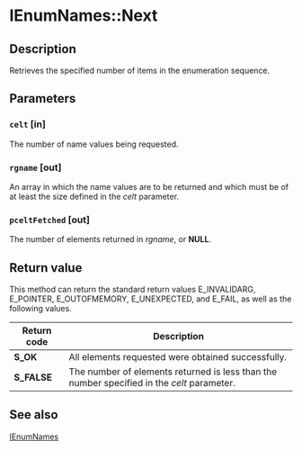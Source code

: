 # IEnumNames::Next

## Description

Retrieves the specified number of items in the enumeration sequence.

## Parameters

### `celt` [in]

The number of name values being requested.

### `rgname` [out]

An array in which the name values are to be returned and which must be of at least the size defined in the *celt* parameter.

### `pceltFetched` [out]

The number of elements returned in *rgname*, or **NULL**.

## Return value

This method can return the standard return values E_INVALIDARG, E_POINTER, E_OUTOFMEMORY, E_UNEXPECTED, and E_FAIL, as well as the following values.

| Return code | Description |
| --- | --- |
| **S_OK** | All elements requested were obtained successfully. |
| **S_FALSE** | The number of elements returned is less than the number specified in the *celt* parameter. |

## See also

[IEnumNames](https://learn.microsoft.com/windows/desktop/api/comsvcs/nn-comsvcs-ienumnames)